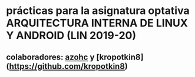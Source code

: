 # prácticas para la asignatura optativa **ARQUITECTURA INTERNA DE LINUX Y ANDROID (LIN 2019-20)**

## colaboradores: [azohc](https://github.com/azohc) y [kropotkin8] (https://github.com/kropotkin8)
